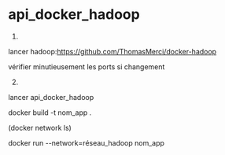 ﻿# api_docker_hadoop
 1) 

lancer hadoop:https://github.com/ThomasMerci/docker-hadoop

vérifier minutieusement les ports si changement

2)
lancer api_docker_hadoop

docker build -t nom_app .


(docker network ls)

docker run --network=réseau_hadoop nom_app

